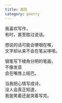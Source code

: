 ```yaml
---
title: 面具
category: poetry
---
```


我喜欢写作，  
有时，甚至胜过说话。 

想说的话可能会哽咽在喉，  
文字却从来不会在笔尖哆嗦。  

钢笔写下棱角分明的笔画，  
不像发音  
会在嘴唇上结巴。  

当我把心情写成诗，  
没人会真正知道，  
我是笑着还是哭着写完。  